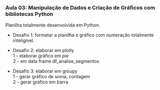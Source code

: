### Aula 03: Manipulação de Dados e Criação de Gráficos com bibliotecas Python

Planilha totalmente desenvolvida em Python.

- Desafio 1: formatar a planilha e gráfico com numeração totalmente inteligível.

- Desafio 2: elaborar em plotly  
  1 - elaborar gráfico em _pie_   
  2 - em data frame df_analise_segmentos
  
- Desafio 3:  elaborar em groupy  
  1 - gerar gráfico de soma, contagem  
  2 - gerar gráfico em barra